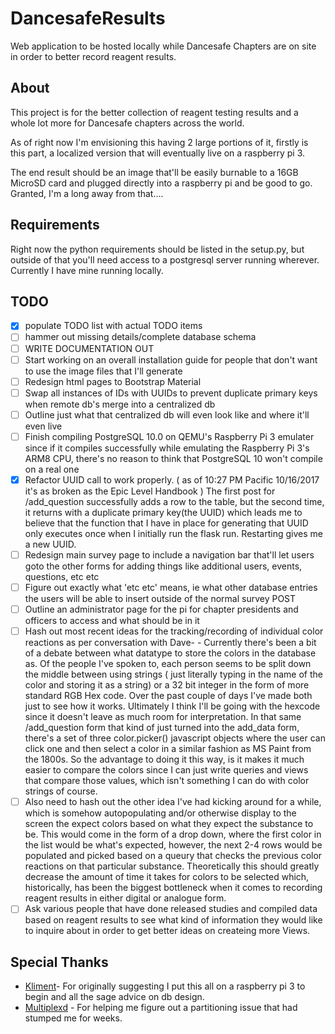 # DancesafeResults

Web application to be hosted locally while Dancesafe Chapters are on site in order to better record reagent results.

## About
This project is for the better collection of reagent testing results and a whole lot more for Dancesafe chapters across the world. 

As of right now I'm envisioning this having 2 large portions of it, firstly is this part, a localized version that will eventually live on a raspberry pi 3. 

The end result should be an image that'll be easily burnable to a 16GB MicroSD card and plugged directly into a raspberry pi and be good to go. Granted, I'm a long away from that.... 

## Requirements

Right now the python requirements should be listed in the setup.py, but outside of that you'll need access to a postgresql server running wherever. Currently I have mine running locally. 

## TODO
- [x] populate TODO list with actual TODO items
- [ ] hammer out missing details/complete database schema 
- [ ] WRITE DOCUMENTATION OUT
- [ ] Start working on an overall installation guide for people that don't want to use the image files that I'll generate
- [ ] Redesign html pages to Bootstrap Material
- [ ] Swap all instances of IDs with UUIDs to prevent duplicate primary keys when remote db's merge into a centralized db
- [ ] Outline just what that centralized db will even look like and where it'll even live
- [ ] Finish compiling PostgreSQL 10.0 on QEMU's Raspberry Pi 3 emulater since if it compiles successfully while emulating the Raspberry Pi 3's ARM8 CPU, there's no reason to think that PostgreSQL 10 won't compile on a real one
- [x] Refactor UUID call to work properly. ( as of 10:27 PM Pacific 10/16/2017 it's as broken as the Epic Level Handbook ) The first post for /add_question successfully adds a row to the table, but the second time, it returns with a duplicate primary key(the UUID) which leads me to believe that the function that I have in place for generating that UUID only executes once when I initially run the flask run. Restarting gives me a new UUID. 
- [ ] Redesign main survey page to include a navigation bar that'll let users goto the other forms for adding things like additional users, events, questions, etc etc
- [ ] Figure out exactly what 'etc etc' means, ie what other database entries the users will be able to insert outside of the normal survey POST
- [ ] Outline an administrator page for the pi for chapter presidents and officers to access and what should be in it
- [ ] Hash out most recent ideas for the tracking/recording of individual color reactions as per conversation with Dave-
        - Currently there's been a bit of a debate between what datatype to store the colors in the database as. Of the people I've spoken to, each person seems to be split down the middle between using strings ( just literally typing in the name of the color and storing it as a string) or a 32 bit integer in the form of more standard RGB Hex code.  Over the past couple of days I've made both just to see how it works. Ultimately I think I'll be going with the hexcode since it doesn't leave as much room for interpretation. In that same /add_question form that kind of just turned into the add_data form, there's a set of three color.picker() javascript objects where the user can click one and then select a color in a similar fashion as MS Paint from the 1800s. So the advantage to doing it this way, is it makes it much easier to compare the colors since I can just write queries and views that compare those values, which isn't something I can do with color strings of course. 
- [ ] Also need to hash out the other idea I've had kicking around for a while, which is somehow autopopulating and/or otherwise display to the screen the expect colors based on what they expect the substance to be. This would come in the form of a drop down, where the first color in the list would be what's expected, however, the next 2-4 rows would be populated and picked based on a queury that checks the previous color reactions on that particular substance.  Theoretically this should greatly decrease the amount of time it takes for colors to be selected which, historically, has been the biggest bottleneck when it comes to recording reagent results in either digital or analogue form. 
- [ ] Ask various people that have done released studies and compiled data based on reagent results to see what kind of information they would like to inquire about in order to get better ideas on createing more Views. 

## Special Thanks

* [Kliment](https://github.com/kliment)- For originally suggesting I put this all on a raspberry pi 3 to begin and all the sage advice on db design. 
* [Multiplexd](https://github.com/multiplexd) - For helping me figure out a partitioning issue that had stumped me for weeks.  

